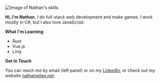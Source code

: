 ![Image of Nathan's skills](http://nathanwiles.net/img/skillds.png)

**Hi, I'm Nathan.**
I do full-stack web development and make games. I work mostly in C#, but I also love JavaScript.

**What I'm Learning**
- Rust
- Vue.js
- Linq

**Get In Touch**

You can reach me by email (left panel) or on my [LinkedIn](https://www.linkedin.com/in/nathan-wiles/), or check out my website [nathanwiles.net](http://nathanwiles.net).

